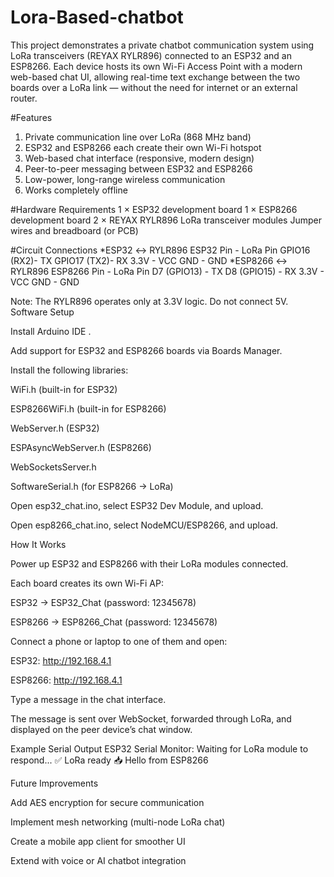 # Lora-Based-chatbot
This project demonstrates a private chatbot communication system using LoRa transceivers (REYAX RYLR896) connected to an ESP32 and an ESP8266.
Each device hosts its own Wi-Fi Access Point with a modern web-based chat UI, allowing real-time text exchange between the two boards over a LoRa link — without the need for internet or an external router.

#Features
1. Private communication line over LoRa (868 MHz band)
2. ESP32 and ESP8266 each create their own Wi-Fi hotspot
3. Web-based chat interface (responsive, modern design)
4. Peer-to-peer messaging between ESP32 and ESP8266
5. Low-power, long-range wireless communication
6. Works completely offline

#Hardware Requirements
1 × ESP32 development board
1 × ESP8266 development board
2 × REYAX RYLR896 LoRa transceiver modules
Jumper wires and breadboard (or PCB)

#Circuit Connections
*ESP32 ↔ RYLR896
ESP32 Pin	  - LoRa Pin
GPIO16 (RX2)-	TX
GPIO17 (TX2)-	RX
3.3V	      - VCC
GND	        - GND
*ESP8266 ↔ RYLR896
ESP8266 Pin	- LoRa Pin
D7 (GPIO13)	- TX
D8 (GPIO15)	- RX
3.3V	      - VCC
GND	        - GND

Note: The RYLR896 operates only at 3.3V logic. Do not connect 5V.
Software Setup

Install Arduino IDE
.

Add support for ESP32 and ESP8266 boards via Boards Manager.

Install the following libraries:

WiFi.h (built-in for ESP32)

ESP8266WiFi.h (built-in for ESP8266)

WebServer.h (ESP32)

ESPAsyncWebServer.h (ESP8266)

WebSocketsServer.h

SoftwareSerial.h (for ESP8266 → LoRa)

Open esp32_chat.ino, select ESP32 Dev Module, and upload.

Open esp8266_chat.ino, select NodeMCU/ESP8266, and upload.

How It Works

Power up ESP32 and ESP8266 with their LoRa modules connected.

Each board creates its own Wi-Fi AP:

ESP32 → ESP32_Chat (password: 12345678)

ESP8266 → ESP8266_Chat (password: 12345678)

Connect a phone or laptop to one of them and open:

ESP32: http://192.168.4.1

ESP8266: http://192.168.4.1

Type a message in the chat interface.

The message is sent over WebSocket, forwarded through LoRa, and displayed on the peer device’s chat window.

Example Serial Output
ESP32 Serial Monitor:
Waiting for LoRa module to respond...
✅ LoRa ready
📥 Hello from ESP8266

Future Improvements

Add AES encryption for secure communication

Implement mesh networking (multi-node LoRa chat)

Create a mobile app client for smoother UI

Extend with voice or AI chatbot integration
